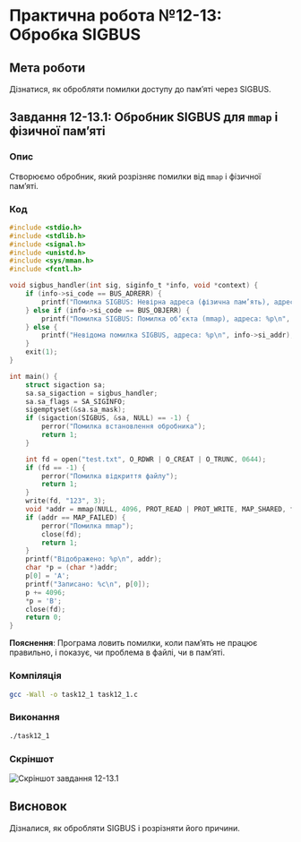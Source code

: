 # Практична робота №12-13: Обробка SIGBUS

## Мета роботи
Дізнатися, як обробляти помилки доступу до пам’яті через SIGBUS.

## Завдання 12-13.1: Обробник SIGBUS для `mmap` і фізичної пам’яті

### Опис
Створюємо обробник, який розрізняє помилки від `mmap` і фізичної пам’яті.

### Код
```c
#include <stdio.h>
#include <stdlib.h>
#include <signal.h>
#include <unistd.h>
#include <sys/mman.h>
#include <fcntl.h>

void sigbus_handler(int sig, siginfo_t *info, void *context) {
    if (info->si_code == BUS_ADRERR) {
        printf("Помилка SIGBUS: Невірна адреса (фізична пам’ять), адреса: %p\n", info->si_addr);
    } else if (info->si_code == BUS_OBJERR) {
        printf("Помилка SIGBUS: Помилка об’єкта (mmap), адреса: %p\n", info->si_addr);
    } else {
        printf("Невідома помилка SIGBUS, адреса: %p\n", info->si_addr);
    }
    exit(1);
}

int main() {
    struct sigaction sa;
    sa.sa_sigaction = sigbus_handler;
    sa.sa_flags = SA_SIGINFO;
    sigemptyset(&sa.sa_mask);
    if (sigaction(SIGBUS, &sa, NULL) == -1) {
        perror("Помилка встановлення обробника");
        return 1;
    }

    int fd = open("test.txt", O_RDWR | O_CREAT | O_TRUNC, 0644);
    if (fd == -1) {
        perror("Помилка відкриття файлу");
        return 1;
    }
    write(fd, "123", 3);
    void *addr = mmap(NULL, 4096, PROT_READ | PROT_WRITE, MAP_SHARED, fd, 0);
    if (addr == MAP_FAILED) {
        perror("Помилка mmap");
        close(fd);
        return 1;
    }
    printf("Відображено: %p\n", addr);
    char *p = (char *)addr;
    p[0] = 'A';
    printf("Записано: %c\n", p[0]);
    p += 4096;
    *p = 'B';
    close(fd);
    return 0;
}
```
**Пояснення**: Програма ловить помилки, коли пам’ять не працює правильно, і показує, чи проблема в файлі, чи в пам’яті.

### Компіляція
```sh
gcc -Wall -o task12_1 task12_1.c
```

### Виконання
```sh
./task12_1
```

### Скріншот
![Скріншот завдання 12-13.1](task12_1_screenshot.png)

## Висновок
Дізналися, як обробляти SIGBUS і розрізняти його причини.
